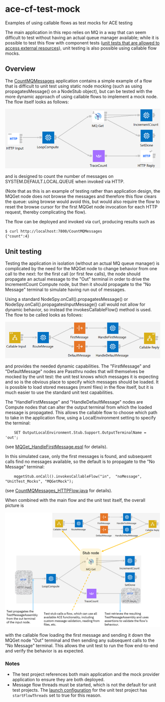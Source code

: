 # ace-cf-test-mock
Examples of using callable flows as test mocks for ACE testing

The main application in this repo relies on MQ in a way that can seem difficult to test without having 
an actual queue manager available; while it is possible to test this flow with component tests 
([unit tests that are allowed to access external resources](https://community.ibm.com/community/user/integration/blogs/trevor-dolby/2023/03/20/app-connect-enterprise-ace-unit-and-component-test)), 
unit testing is also possible using callable flow mocks.

## Overview

The [CountMQMessages](CountMQMessages) application contains a simple example of a flow that is 
difficult to unit test using static node mocking (such as using propagatesMessage() on a NodeStub 
object), but can be tested with the more dynamic approach of using callable flows to implement a 
mock node. The flow itself looks as follows:

![CountMQMessages/flow-picture.png](CountMQMessages/flow-picture.png)

and is designed to count the number of messages on SYSTEM.DEFAULT.LOCAL.QUEUE when invoked via HTTP.

(Note that as this is an example of testing rather than application design, the MQGet node does not browse the 
messages and therefore this flow clears the queue: using browse would avoid this, but would also 
require the flow to reset the browse cursor for the first MQGet node invocation for each HTTP request, 
thereby complicating the flow).

The flow can be deployed and invoked via curl, producing results such as
```
$ curl http://localhost:7800/CountMQMessages
{"count":4}
```

## Unit testing

Testing the application in isolation (without an actual MQ queue manager) is complicated by the need for
the MQGet node to change behavior from one call to the next: for the first call (or first few calls), the
node should propagate an actual message to the "Out" terminal in order to drive the IncrementCount Compute
node, but then it should propagate to the "No Message" terminal to simulate having run out of messages.

Using a standard NodeSpy.onCall().propagatesMessage() or NodeSpy.onCall().propagatesInputMessage() call 
would not allow for dynamic behavior, so instead the invokesCallableFlow() method is used. The flow to be
called looks as follows:

![UnitTest_Mocks/mqget-mock-flow-picture.png](UnitTest_Mocks/mqget-mock-flow-picture.png)

and provides the needed dynamic capabilities. The "FirstMessage" and "DefaultMessage" nodes are Passthru 
nodes that will themselves be mocked by the unit test: the unit test knows which messages it is expecting
and so is the obvious place to specify which messages should be loaded. It is possible to load stored
messages (mxml files) in the flow itself, but it is much easier to use the standard unit test capabilities.

The "HandleFirstMessage" and "HandleDefaultMessage" nodes are Compute nodes that can alter the output
terminal from which the loaded message is propagated. This allows the callable flow to choose which 
path to take in the application flow, using a LocalEnvironment setting to specify the terminal:
```
    SET OutputLocalEnvironment.Stub.Support.OutputTerminalName = 'out';
```
(see [MQGet_HandleFirstMessage.esql](UnitTest_Mocks/MQGet_HandleFirstMessage.esql) for details).

In this simulated case, only the first messages is found, and subsequent calls find no messages available, 
so the default is to propagate to the "No Message" terminal:
```
    mqgetStub.onCall().invokesCallableFlow("in",  "noMessage", "UnitTest_Mocks", "MQGetMock");
```
(see [CountMQMessages_HTTPFlow.java](CountMQMessages_UnitTest/src/main/java/test/ace/CountMQMessages_HTTPFlow_UnitTest.java) for details).

When combined with the main flow and the unit test itself, the overall picture is

![CountMQMessages_UnitTest/cf-mock-test-picture.png](CountMQMessages_UnitTest/cf-mock-test-picture.png)

with the callable flow loading the first message and sending it down the MQGet node "Out" terminal and
then sending any subsequent calls to the "No Message" terminal. This allows the unit test to run the
flow end-to-end and verify the behavior is as expected.

### Notes

- The test project references both main application and the mock provider application to ensure they are both deployed.
- Message flow threads must be started, which is not the default for unit test projects. The [launch configuration](CountMQMessages_UnitTest/CountMQMessages_UnitTest.launch)
  for the unit test project has `startFlowThreads` set to true for this reason.

